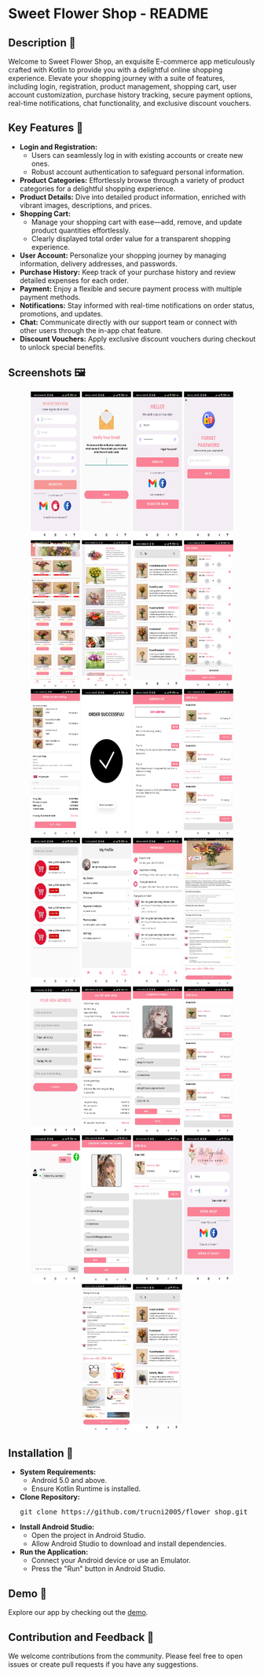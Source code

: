 <!DOCTYPE html>
<html lang="en">
<body>

  <h1>Sweet Flower Shop - README</h1>
  <h2>Description 🌸</h2>
  <p>
    Welcome to Sweet Flower Shop, an exquisite E-commerce app meticulously crafted with Kotlin to provide you
    with a delightful online shopping experience. Elevate your shopping journey with a suite of features,
    including login, registration, product management, shopping cart, user account customization,
    purchase history tracking, secure payment options, real-time notifications, chat functionality, and
    exclusive discount vouchers.
  </p>

  <h2>Key Features 🔑</h2>
  <ul>
    <li>
      <strong>Login and Registration:</strong>
      <ul>
        <li>Users can seamlessly log in with existing accounts or create new ones.</li>
        <li>Robust account authentication to safeguard personal information.</li>
      </ul>
    </li>
    <li>
      <strong>Product Categories:</strong> Effortlessly browse through a variety of product categories for a delightful shopping experience.
    </li>
    <li>
      <strong>Product Details:</strong> Dive into detailed product information, enriched with vibrant images, descriptions, and prices.
    </li>
    <li>
      <strong>Shopping Cart:</strong>
      <ul>
        <li>Manage your shopping cart with ease—add, remove, and update product quantities effortlessly.</li>
        <li>Clearly displayed total order value for a transparent shopping experience.</li>
      </ul>
    </li>
    <li>
      <strong>User Account:</strong> Personalize your shopping journey by managing information, delivery addresses, and passwords.
    </li>
    <li>
      <strong>Purchase History:</strong> Keep track of your purchase history and review detailed expenses for each order.
    </li>
    <li>
      <strong>Payment:</strong> Enjoy a flexible and secure payment process with multiple payment methods.
    </li>
    <li>
      <strong>Notifications:</strong> Stay informed with real-time notifications on order status, promotions, and updates.
    </li>
    <li>
      <strong>Chat:</strong> Communicate directly with our support team or connect with other users through the in-app chat feature.
    </li>
    <li>
      <strong>Discount Vouchers:</strong> Apply exclusive discount vouchers during checkout to unlock special benefits.
    </li>
  </ul>

 <h2>Screenshots 🖼️</h2>
<p align="center">
  <img src="screenshots/1.jpg" alt="Screenshot 1" width="100" height="300">
  <img src="screenshots/2.jpg" alt="Screenshot 2" width="100" height="300">
  <img src="screenshots/3.jpg" alt="Screenshot 3" width="100" height="300">
  <img src="screenshots/4.jpg" alt="Screenshot 4" width="100" height="300">
  <img src="screenshots/5.jpg" alt="Screenshot 5" width="100" height="300">
  <img src="screenshots/6.jpg" alt="Screenshot 6" width="100" height="300">
  <img src="screenshots/7.jpg" alt="Screenshot 7" width="100" height="300">
  <img src="screenshots/8.jpg" alt="Screenshot 8" width="100" height="300">
  <img src="screenshots/9.jpg" alt="Screenshot 9" width="100" height="300">
  <img src="screenshots/10.jpg" alt="Screenshot 10" width="100" height="300">
  <img src="screenshots/11.jpg" alt="Screenshot 11" width="100" height="300">
  <img src="screenshots/12.jpg" alt="Screenshot 12" width="100" height="300">
  <img src="screenshots/13.jpg" alt="Screenshot 13" width="100" height="300">
  <img src="screenshots/14.jpg" alt="Screenshot 14" width="100" height="300">
  <img src="screenshots/15.jpg" alt="Screenshot 15" width="100" height="300">
  <img src="screenshots/16.jpg" alt="Screenshot 16" width="100" height="300">
  <img src="screenshots/17.jpg" alt="Screenshot 17" width="100" height="300">
  <img src="screenshots/18.jpg" alt="Screenshot 18" width="100" height="300">
  <img src="screenshots/19.jpg" alt="Screenshot 19" width="100" height="300">
  <img src="screenshots/20.jpg" alt="Screenshot 20" width="100" height="300">
  <img src="screenshots/21.jpg" alt="Screenshot 21" width="100" height="300">
  <img src="screenshots/22.jpg" alt="Screenshot 18" width="100" height="300">
  <img src="screenshots/23.jpg" alt="Screenshot 19" width="100" height="300">
  <img src="screenshots/24.jpg" alt="Screenshot 20" width="100" height="300">
  <img src="screenshots/25.jpg" alt="Screenshot 21" width="100" height="300">
  <img src="screenshots/26.jpg" alt="Screenshot 21" width="100" height="300">
</p>



  <h2>Installation 🚀</h2>
  <ul>
    <li>
      <strong>System Requirements:</strong>
      <ul>
        <li>Android 5.0 and above.</li>
        <li>Ensure Kotlin Runtime is installed.</li>
      </ul>
    </li>
    <li>
      <strong>Clone Repository:</strong>
      <pre>git clone https://github.com/trucni2005/flower_shop.git</pre>
    </li>
    <li>
      <strong>Install Android Studio:</strong>
      <ul>
        <li>Open the project in Android Studio.</li>
        <li>Allow Android Studio to download and install dependencies.</li>
      </ul>
    </li>
    <li>
      <strong>Run the Application:</strong>
      <ul>
        <li>Connect your Android device or use an Emulator.</li>
        <li>Press the "Run" button in Android Studio.</li>
      </ul>
    </li>
  </ul>

  <h2>Demo 🎥</h2>
  <p>Explore our app by checking out the <a href="https://youtu.be/NITa2rRSNng">demo</a>.</p>

  <h2>Contribution and Feedback 🤝</h2>
  <p>We welcome contributions from the community. Please feel free to open issues or create pull requests if you have any suggestions.</p>
</body>

</html>
